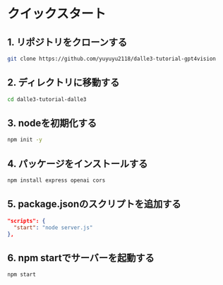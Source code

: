 # クイックスタート

## 1. リポジトリをクローンする

```bash
git clone https://github.com/yuyuyu2118/dalle3-tutorial-gpt4vision
```

## 2. ディレクトリに移動する

```bash
cd dalle3-tutorial-dalle3
```

## 3. nodeを初期化する

```bash
npm init -y
```

## 4. パッケージをインストールする

```bash
npm install express openai cors
```

## 5. package.jsonのスクリプトを追加する

```json
"scripts": {
  "start": "node server.js"
},
```

## 6. npm startでサーバーを起動する

```bash
npm start
```